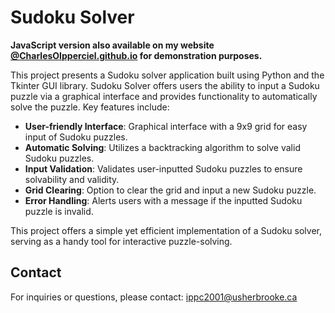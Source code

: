 # Sudoku Solver

**JavaScript version also available on my website [@CharlesOIpperciel.github.io](https://CharlesOIpperciel.github.io) for demonstration purposes.**

This project presents a Sudoku solver application built using Python and the Tkinter GUI library. Sudoku Solver offers users the ability to input a Sudoku puzzle via a graphical interface and provides functionality to automatically solve the puzzle. Key features include:

- **User-friendly Interface**: Graphical interface with a 9x9 grid for easy input of Sudoku puzzles.
- **Automatic Solving**: Utilizes a backtracking algorithm to solve valid Sudoku puzzles.
- **Input Validation**: Validates user-inputted Sudoku puzzles to ensure solvability and validity.
- **Grid Clearing**: Option to clear the grid and input a new Sudoku puzzle.
- **Error Handling**: Alerts users with a message if the inputted Sudoku puzzle is invalid.

This project offers a simple yet efficient implementation of a Sudoku solver, serving as a handy tool for interactive puzzle-solving.

## Contact

For inquiries or questions, please contact: ippc2001@usherbrooke.ca
